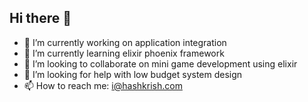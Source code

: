 ## Hi there 👋

- 🔭 I’m currently working on application integration
- 🌱 I’m currently learning elixir phoenix framework
- 👯 I’m looking to collaborate on mini game development using elixir
- 🤔 I’m looking for help with low budget system design
- 📫 How to reach me: i@hashkrish.com

<!--
**hashkrish/hashkrish** is a ✨ _special_ ✨ repository because its `README.md` (this file) appears on your GitHub profile.

Here are some ideas to get you started:

- 💬 Ask me about ...
- ⚡ Fun fact: ...

-->
